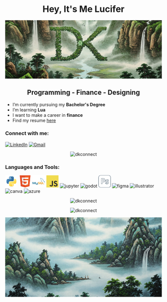 <h1 align="center">Hey, It's Me Lucifer</h1>

<img src="DK.jpg?raw=true"></img><table><tr>

<h2 align="center">Programming - Finance - Designing</h2>

- I’m currently pursuing my **Bachelor's Degree**  
- I’m learning **Lua**
- I want to make a career in **finance**
- Find my resume <a href="https://dibyanshukr.vercel.app/" target="blank">here</a>    

<h3 align="left">Connect with me:</h3>
<p>
  <a href="https://linkedin.com/in/dibyanshu-kumar/" target="blank" style="display:inline-block;">
    <img align="center" src="https://raw.githubusercontent.com/rahuldkjain/github-profile-readme-generator/master/src/images/icons/Social/linked-in-alt.svg" alt="LinkedIn" height="30" width="40" />
  </a>
  <a href="mailto:dkroyals1001@gmail.com" target="blank" style="display:inline-block;">
    <img align="center" src="https://upload.wikimedia.org/wikipedia/commons/7/7e/Gmail_icon_%282020%29.svg" alt="Gmail" height="28" width="40" />
  </a>

  <p align="center"> <img src="https://komarev.com/ghpvc/?username=dkconnect&label=Profile%20views&color=0277c0&style=flat-square" alt="dkconnect" width="130"/> </p>
  
</p>

<h3 align="left">Languages and Tools:</h3>

<p align="left">
  <img src="https://raw.githubusercontent.com/devicons/devicon/master/icons/python/python-original.svg" alt="python" width="40" height="40"/>  
  <img src="https://raw.githubusercontent.com/devicons/devicon/master/icons/html5/html5-original.svg" alt="html5" width="40" height="40"/>  
  <img src="https://raw.githubusercontent.com/devicons/devicon/master/icons/mysql/mysql-original-wordmark.svg" alt="mysql" width="40" height="40"/>  
  <img src="https://raw.githubusercontent.com/devicons/devicon/master/icons/javascript/javascript-original.svg" alt="javascript" width="40" height="40"/>  
  <img src="https://upload.wikimedia.org/wikipedia/commons/3/38/Jupyter_logo.svg" alt="jupyter" width="40" height="40"/>  
  <img src="https://upload.wikimedia.org/wikipedia/commons/6/6a/Godot_icon.svg" alt="godot" width="40" height="40"/>
  <img src="https://raw.githubusercontent.com/devicons/devicon/master/icons/photoshop/photoshop-line.svg" alt="photoshop" width="40" height="40"/>  
  <img src="https://www.vectorlogo.zone/logos/figma/figma-icon.svg" alt="figma" width="40" height="40"/>  
  <img src="https://www.vectorlogo.zone/logos/adobe_illustrator/adobe_illustrator-icon.svg" alt="illustrator" width="40" height="40"/>  
  <img src="https://www.vectorlogo.zone/logos/canva/canva-icon.svg" alt="canva" width="40" height="40"/>  
  <img src="https://www.vectorlogo.zone/logos/microsoft_azure/microsoft_azure-icon.svg" alt="azure" width="40" height="40"/>  
</p>

<p align="center">
  <img src="https://github-readme-stats.vercel.app/api/top-langs?username=dkconnect&show_icons=true&locale=en&layout=compact" alt="dkconnect" />
</p>

<p align="center">
  <img src="https://github-readme-stats.vercel.app/api?username=dkconnect&show_icons=true&locale=en" alt="dkconnect" />
</p>

<img src="Gemini_Generated_Image_webtn9webtn9webt.jpg?raw=true"></img><table><tr>
